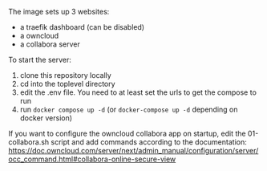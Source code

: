 The image sets up 3 websites:
   - a traefik dashboard (can be disabled)
   - a owncloud
   - a collabora server

To start the server:
 1. clone this repository locally 
 2. cd into the toplevel directory
 3. edit the .env file. You need to at least set the urls to get the compose to run 
 4. run `docker compose up -d` (or `docker-compose up -d` depending on docker version)


If you want to configure the owncloud collabora app on startup, edit the 01-collabora.sh script and add commands according to the documentation:
https://doc.owncloud.com/server/next/admin_manual/configuration/server/occ_command.html#collabora-online-secure-view
